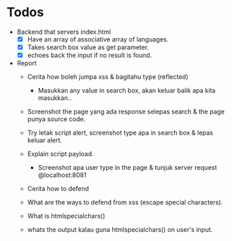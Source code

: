 # Todos

 - Backend that servers index.html
    - [x] Have an array of associative array of languages.
    - [x] Takes search box value as get parameter.
    - [x] echoes back the input if no result is found.

 - Report
    - Cerita how boleh jumpa xss & bagitahu type (reflected)
        - Masukkan any value in search box, akan keluar balik apa kita masukkan..
	- Screenshot the page yang ada response selepas search & the page punya source code.

	-  Try letak script alert, screenshot type apa in search box & lepas keluar alert.
	-  Explain script payload.

        - Screenshot apa user type in the page & tunjuk server request @localhost:8081

     - Cerita how to defend
	- What are the ways to defend from xss (escape special characters).
	- What is htmlspecialchars()
	- whats the output kalau guna htmlspecialchars() on user's input.
